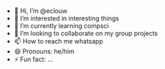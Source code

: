 - 👋 Hi, I’m @eclouw
- 👀 I’m interested in interesting things
- 🌱 I’m currently learning compsci
- 💞️ I’m looking to collaborate on my group projects
- 📫 How to reach me whatsapp
- 😄 Pronouns: he/him
- ⚡ Fun fact: ...

<!---
eclouw/eclouw is a ✨ special ✨ repository because its `README.md` (this file) appears on your GitHub profile.
You can click the Preview link to take a look at your changes.
--->
